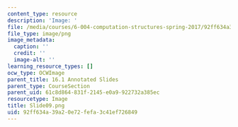 ```yaml
---
content_type: resource
description: 'Image: '
file: /media/courses/6-004-computation-structures-spring-2017/92ff634a39a20e72fefa3c41ef726849_Slide09.png
file_type: image/png
image_metadata:
  caption: ''
  credit: ''
  image-alt: ''
learning_resource_types: []
ocw_type: OCWImage
parent_title: 16.1 Annotated Slides
parent_type: CourseSection
parent_uid: 61c8d864-831f-2145-e0a9-922732a385ec
resourcetype: Image
title: Slide09.png
uid: 92ff634a-39a2-0e72-fefa-3c41ef726849
---
```

